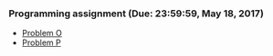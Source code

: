 ### Programming assignment (Due: 23:59:59, May 18, 2017)

+	[Problem O](https://oj.nctu.me/groups/2/problems/10530/)
+	[Problem P](https://oj.nctu.me/groups/2/problems/10531/)
